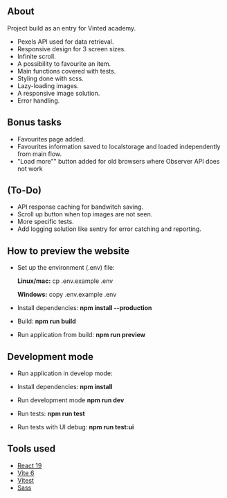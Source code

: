 ## About

Project build as an entry for Vinted academy.

- Pexels API used for data retrieval.
- Responsive design for 3 screen sizes.
- Infinite scroll.
- A possibility to favourite an item.
- Main functions covered with tests.
- Styling done with scss.
- Lazy-loading images.
- A responsive image solution.
- Error handling.

## Bonus tasks

- Favourites page added.
- Favourites information saved to localstorage and loaded independently from main flow.
- "Load more"" button added for old browsers where Observer API does not work

## (To-Do)

- API response caching for bandwitch saving.
- Scroll up button when top images are not seen.
- More specific tests.
- Add logging solution like sentry for error catching and reporting.

## How to preview the website

- Set up the environment (.env) file:

  **Linux/mac:**
  cp .env.example .env

  **Windows:**
  copy .env.example .env

- Install dependencies:
  **npm install --production**

- Build:
  **npm run build**

- Run application from build:
  **npm run preview**

## Development mode

- Run application in develop mode:

- Install dependencies:
  **npm install**

- Run development mode
  **npm run dev**

- Run tests:
  **npm run test**

- Run tests with UI debug:
  **npm run test:ui**

## Tools used

- [React 19](https://react.dev/)
- [Vite 6](https://github.com/vitejs/vite)
- [Vitest](https://vitest.dev/)
- [Sass](https://github.com/sass/dart-sass)
